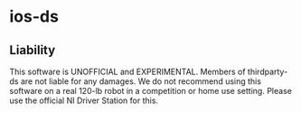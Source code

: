# ios-ds

## Liability
This software is UNOFFICIAL and EXPERIMENTAL. Members of thirdparty-ds are not liable for any damages. We do not recommend using this software on a real 120-lb robot in a competition or home use setting. Please use the official NI Driver Station for this.

